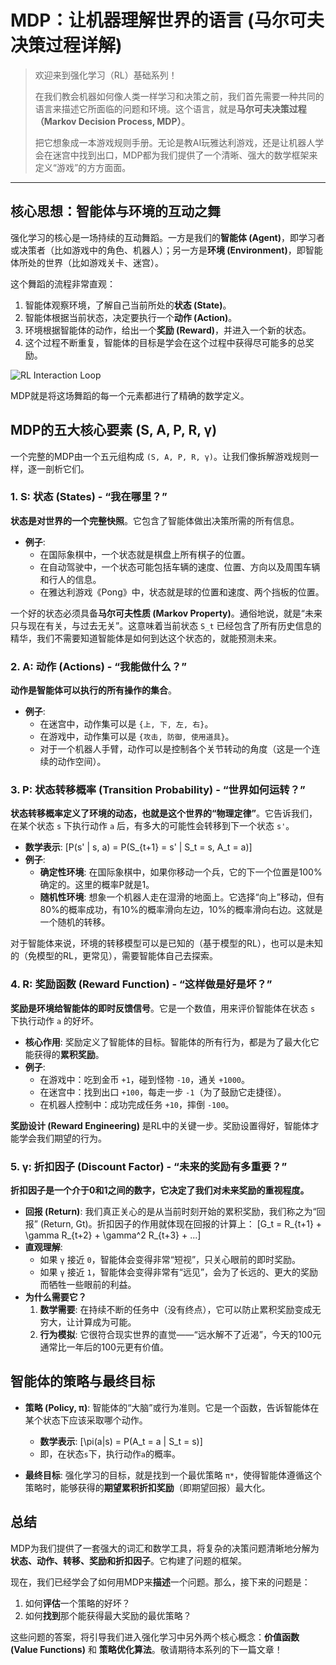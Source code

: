 # MDP：让机器理解世界的语言 (马尔可夫决策过程详解)

> 欢迎来到强化学习（RL）基础系列！
>
> 在我们教会机器如何像人类一样学习和决策之前，我们首先需要一种共同的语言来描述它所面临的问题和环境。这个语言，就是**马尔可夫决策过程（Markov Decision Process, MDP）**。
>
> 把它想象成一本游戏规则手册。无论是教AI玩雅达利游戏，还是让机器人学会在迷宫中找到出口，MDP都为我们提供了一个清晰、强大的数学框架来定义“游戏”的方方面面。

---

## 核心思想：智能体与环境的互动之舞

强化学习的核心是一场持续的互动舞蹈。一方是我们的**智能体 (Agent)**，即学习者或决策者（比如游戏中的角色、机器人）；另一方是**环境 (Environment)**，即智能体所处的世界（比如游戏关卡、迷宫）。

这个舞蹈的流程非常直观：
1.  智能体观察环境，了解自己当前所处的**状态 (State)**。
2.  智能体根据当前状态，决定要执行一个**动作 (Action)**。
3.  环境根据智能体的动作，给出一个**奖励 (Reward)**，并进入一个新的状态。
4.  这个过程不断重复，智能体的目标是学会在这个过程中获得尽可能多的总奖励。

![RL Interaction Loop](https://pic4.zhimg.com/v2-b547384a5307e3ed0a65ae9e6ba01491_1440w.jpg)

MDP就是将这场舞蹈的每一个元素都进行了精确的数学定义。

## MDP的五大核心要素 (S, A, P, R, γ)

一个完整的MDP由一个五元组构成 `(S, A, P, R, γ)`。让我们像拆解游戏规则一样，逐一剖析它们。

### 1. S: 状态 (States) - “我在哪里？”

**状态是对世界的一个完整快照**。它包含了智能体做出决策所需的所有信息。

-   **例子**:
    -   在国际象棋中，一个状态就是棋盘上所有棋子的位置。
    -   在自动驾驶中，一个状态可能包括车辆的速度、位置、方向以及周围车辆和行人的信息。
    -   在雅达利游戏《Pong》中，状态就是球的位置和速度、两个挡板的位置。

一个好的状态必须具备**马尔可夫性质 (Markov Property)**。通俗地说，就是“未来只与现在有关，与过去无关”。这意味着当前状态 `S_t` 已经包含了所有历史信息的精华，我们不需要知道智能体是如何到达这个状态的，就能预测未来。

### 2. A: 动作 (Actions) - “我能做什么？”

**动作是智能体可以执行的所有操作的集合**。

-   **例子**:
    -   在迷宫中，动作集可以是 `{上, 下, 左, 右}`。
    -   在游戏中，动作集可以是 `{攻击, 防御, 使用道具}`。
    -   对于一个机器人手臂，动作可以是控制各个关节转动的角度（这是一个连续的动作空间）。

### 3. P: 状态转移概率 (Transition Probability) - “世界如何运转？”

**状态转移概率定义了环境的动态，也就是这个世界的“物理定律”**。它告诉我们，在某个状态 `s` 下执行动作 `a` 后，有多大的可能性会转移到下一个状态 `s'`。

-   **数学表示**: \[P(s' | s, a) = P(S_{t+1} = s' | S_t = s, A_t = a)\]
-   **例子**:
    -   **确定性环境**: 在国际象棋中，如果你移动一个兵，它的下一个位置是100%确定的。这里的概率P就是1。
    -   **随机性环境**: 想象一个机器人走在湿滑的地面上。它选择“向上”移动，但有80%的概率成功，有10%的概率滑向左边，10%的概率滑向右边。这就是一个随机的转移。

对于智能体来说，环境的转移模型可以是已知的（基于模型的RL），也可以是未知的（免模型的RL，更常见），需要智能体自己去探索。

### 4. R: 奖励函数 (Reward Function) - “这样做是好是坏？”

**奖励是环境给智能体的即时反馈信号**。它是一个数值，用来评价智能体在状态 `s` 下执行动作 `a` 的好坏。

-   **核心作用**: 奖励定义了智能体的目标。智能体的所有行为，都是为了最大化它能获得的**累积奖励**。
-   **例子**:
    -   在游戏中：吃到金币 `+1`，碰到怪物 `-10`，通关 `+1000`。
    -   在迷宫中：找到出口 `+100`，每走一步 `-1`（为了鼓励它走捷径）。
    -   在机器人控制中：成功完成任务 `+10`，摔倒 `-100`。

**奖励设计 (Reward Engineering)** 是RL中的关键一步。奖励设置得好，智能体才能学会我们期望的行为。

### 5. γ: 折扣因子 (Discount Factor) - “未来的奖励有多重要？”

**折扣因子是一个介于0和1之间的数字，它决定了我们对未来奖励的重视程度。**

-   **回报 (Return)**: 我们真正关心的是从当前时刻开始的累积奖励，我们称之为“回报” (Return, Gt)。折扣因子的作用就体现在回报的计算上：
    \[G_t = R_{t+1} + \gamma R_{t+2} + \gamma^2 R_{t+3} + ...\]
-   **直观理解**:
    -   如果 `γ` 接近 `0`，智能体会变得非常“短视”，只关心眼前的即时奖励。
    -   如果 `γ` 接近 `1`，智能体会变得非常有“远见”，会为了长远的、更大的奖励而牺牲一些眼前的利益。
-   **为什么需要它？**
    1.  **数学需要**: 在持续不断的任务中（没有终点），它可以防止累积奖励变成无穷大，让计算成为可能。
    2.  **行为模拟**: 它很符合现实世界的直觉——“远水解不了近渴”，今天的100元通常比一年后的100元更有价值。

## 智能体的策略与最终目标

-   **策略 (Policy, π)**: 智能体的“大脑”或行为准则。它是一个函数，告诉智能体在某个状态下应该采取哪个动作。
    -   **数学表示**: \[\pi(a|s) = P(A_t = a | S_t = s)\]
    -   即，在状态`s`下，执行动作`a`的概率。

-   **最终目标**: 强化学习的目标，就是找到一个最优策略 `π*`，使得智能体遵循这个策略时，能够获得的**期望累积折扣奖励**（即期望回报）最大化。

## 总结

MDP为我们提供了一套强大的词汇和数学工具，将复杂的决策问题清晰地分解为**状态、动作、转移、奖励和折扣因子**。它构建了问题的框架。

现在，我们已经学会了如何用MDP来**描述**一个问题。那么，接下来的问题是：

1.  如何**评估**一个策略的好坏？
2.  如何**找到**那个能获得最大奖励的最优策略？

这些问题的答案，将引导我们进入强化学习中另外两个核心概念：**价值函数 (Value Functions)** 和 **策略优化算法**。敬请期待本系列的下一篇文章！
